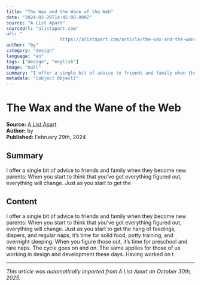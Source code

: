 ```yaml
---
title: "The Wax and the Wane of the Web"
date: "2024-02-29T14:45:00.000Z"
source: "A List Apart"
sourceUrl: "alistapart.com"
url: "
					https://alistapart.com/article/the-wax-and-the-wane-of-the-web/				"
author: "by"
category: "design"
language: "en"
tags: ["design", "english"]
image: "null"
summary: "I offer a single bit of advice to friends and family when they become new parents: When you start to think that you’ve got everything figured out, everything will change. Just as you start to get the "
metadata: "[object Object]"
---
```


# The Wax and the Wane of the Web

**Source:** [A List Apart](
					https://alistapart.com/article/the-wax-and-the-wane-of-the-web/				)  
**Author:** by  
**Published:** February 29th, 2024  

## Summary

I offer a single bit of advice to friends and family when they become new parents: When you start to think that you’ve got everything figured out, everything will change. Just as you start to get the 

## Content

I offer a single bit of advice to friends and family when they become new parents: When you start to think that you’ve got everything figured out, everything will change. Just as you start to get the hang of feedings, diapers, and regular naps, it’s time for solid food, potty training, and overnight sleeping. When you figure those out, it’s time for preschool and rare naps. The cycle goes on and on. The same applies for those of us working in design and development these days. Having worked on t

---

*This article was automatically imported from A List Apart on October 30th, 2025.*
